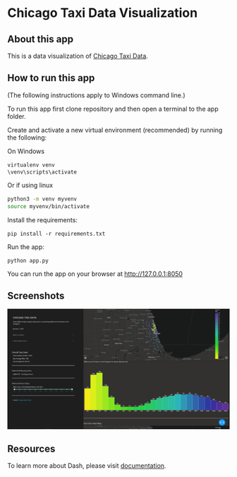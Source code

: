 # Chicago Taxi Data Visualization

## About this app

This is a data visualization of [Chicago Taxi Data](https://data.cityofchicago.org/Transportation/Taxi-Trips/wrvz-psew/data).

## How to run this app

(The following instructions apply to Windows command line.)

To run this app first clone repository and then open a terminal to the app folder.


Create and activate a new virtual environment (recommended) by running
the following:

On Windows

```
virtualenv venv 
\venv\scripts\activate
```

Or if using linux

```bash
python3 -m venv myvenv
source myvenv/bin/activate
```

Install the requirements:

```
pip install -r requirements.txt
```
Run the app:

```
python app.py
```
You can run the app on your browser at http://127.0.0.1:8050


## Screenshots

![demo.png](demo.png)

## Resources

To learn more about Dash, please visit [documentation](https://plot.ly/dash).
